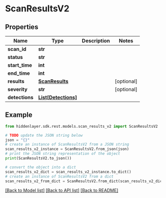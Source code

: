 # ScanResultsV2


## Properties

Name | Type | Description | Notes
------------ | ------------- | ------------- | -------------
**scan_id** | **str** |  | 
**status** | **str** |  | 
**start_time** | **int** |  | 
**end_time** | **int** |  | 
**results** | [**ScanResults**](ScanResults.md) |  | [optional] 
**severity** | **str** |  | [optional] 
**detections** | [**List[Detections]**](Detections.md) |  | 

## Example

```python
from hiddenlayer.sdk.rest.models.scan_results_v2 import ScanResultsV2

# TODO update the JSON string below
json = "{}"
# create an instance of ScanResultsV2 from a JSON string
scan_results_v2_instance = ScanResultsV2.from_json(json)
# print the JSON string representation of the object
print(ScanResultsV2.to_json())

# convert the object into a dict
scan_results_v2_dict = scan_results_v2_instance.to_dict()
# create an instance of ScanResultsV2 from a dict
scan_results_v2_from_dict = ScanResultsV2.from_dict(scan_results_v2_dict)
```
[[Back to Model list]](../README.md#documentation-for-models) [[Back to API list]](../README.md#documentation-for-api-endpoints) [[Back to README]](../README.md)


